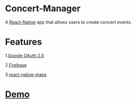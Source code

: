 # Concert-Manager
A [React-Native](https://reactnative.dev/) app that allows users to create concert events. 

# Features
1.[Google OAuth 2.0](https://developers.google.com/identity/protocols/oauth2) 

2.[Firebase](https://firebase.google.com/) 

3.[react-native-maps](https://www.npmjs.com/package/react-native-maps?activeTab=readme) 


# [Demo](https://youtu.be/i96wmekBOOM)
